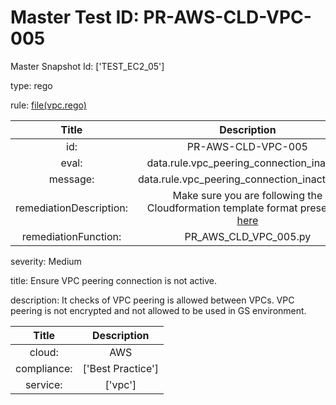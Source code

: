 



# Master Test ID: PR-AWS-CLD-VPC-005


Master Snapshot Id: ['TEST_EC2_05']

type: rego

rule: [file(vpc.rego)]  
  
  
  
  

|Title|Description|
| :---: | :---: |
|id: |PR-AWS-CLD-VPC-005|
|eval: |data.rule.vpc_peering_connection_inactive|
|message: |data.rule.vpc_peering_connection_inactive_err|
|remediationDescription: |Make sure you are following the Cloudformation template format presented <a href='https://boto3.amazonaws.com/v1/documentation/api/latest/reference/services/ec2.html#EC2.Client.describe_vpc_peering_connections' target='_blank'>here</a>|
|remediationFunction: |PR_AWS_CLD_VPC_005.py|


severity: Medium

title: Ensure VPC peering connection is not active.

description: It checks of VPC peering is allowed between VPCs. VPC peering is not encrypted and not allowed to be used in GS environment.  
  
  

|Title|Description|
| :---: | :---: |
|cloud: |AWS|
|compliance: |['Best Practice']|
|service: |['vpc']|



[file(vpc.rego)]: https://github.com/prancer-io/prancer-compliance-test/tree/master/aws/cloud/vpc.rego
